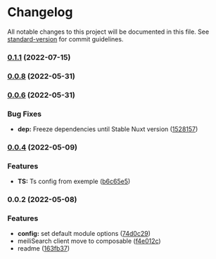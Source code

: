 # Changelog

All notable changes to this project will be documented in this file. See [standard-version](https://github.com/conventional-changelog/standard-version) for commit guidelines.

### [0.1.1](https://github.com/xlanex6/nuxt-meilisearch/compare/v0.0.8...v0.1.1) (2022-07-15)

### [0.0.8](https://github.com/xlanex6/nuxt-meilisearch/compare/v0.0.6...v0.0.8) (2022-05-31)

### [0.0.6](https://github.com/xlanex6/nuxt-meilisearch/compare/v0.0.4...v0.0.6) (2022-05-31)


### Bug Fixes

* **dep:** Freeze dependencies until Stable Nuxt version ([1528157](https://github.com/xlanex6/nuxt-meilisearch/commit/15281570006b4fbd8bfeafd4472780500a6c67ff))

### [0.0.4](https://github.com/xlanex6/nuxt-meilisearch/compare/v0.0.2...v0.0.4) (2022-05-09)


### Features

* **TS:** Ts config from exemple ([b6c65e5](https://github.com/xlanex6/nuxt-meilisearch/commit/b6c65e5a7579fec9623de5419221b83487f01eb2))

### 0.0.2 (2022-05-08)


### Features

* **config:** set default module options ([74d0c29](https://github.com/xlanex6/nuxt-meilisearch/commit/74d0c2917063fd2ce1e04e0b451b80835d541421))
* meiliSearch client move to composable ([f4e012c](https://github.com/xlanex6/nuxt-meilisearch/commit/f4e012ce4be6c2a06df1ffeddfc3a1ab0f976180))
* readme ([163fb37](https://github.com/xlanex6/nuxt-meilisearch/commit/163fb377e9fc0a7342624f2c5c016efc3954c4c2))
